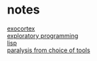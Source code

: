 # notes

<a href="https://github.com/kosengan/essays/blob/master/exocortex.md">exocortex</a> <br>
<a href="https://github.com/kosengan/essays/blob/master/exploratory%20programming.md">exploratory programming</a> <br>
<a href="https://github.com/kosengan/essays/blob/master/lisp.md">lisp</a> <br>
<a href="https://github.com/kosengan/essays/blob/master/paralysis%20from%20choice%20of%20tools.md">paralysis from choice of tools</a><br>
